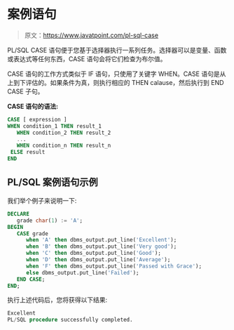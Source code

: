 # 案例语句

> 原文：<https://www.javatpoint.com/pl-sql-case>

PL/SQL CASE 语句便于您基于选择器执行一系列任务。选择器可以是变量、函数或表达式等任何东西，CASE 语句会将它们检查为布尔值。

CASE 语句的工作方式类似于 IF 语句，只使用了关键字 WHEN。CASE 语句是从上到下评估的。如果条件为真，则执行相应的 THEN calause，然后执行到 END CASE 子句。

**CASE 语句的语法:**

```sql
CASE [ expression ]
WHEN condition_1 THEN result_1
   WHEN condition_2 THEN result_2
   ...
   WHEN condition_n THEN result_n
 ELSE result
END 

```

## PL/SQL 案例语句示例

我们举个例子来说明一下:

```sql
DECLARE
   grade char(1) := 'A';
BEGIN
   CASE grade
      when 'A' then dbms_output.put_line('Excellent');
      when 'B' then dbms_output.put_line('Very good');
      when 'C' then dbms_output.put_line('Good');
      when 'D' then dbms_output.put_line('Average');
      when 'F' then dbms_output.put_line('Passed with Grace');
      else dbms_output.put_line('Failed');
   END CASE;
END;

```

执行上述代码后，您将获得以下结果:

```sql
Excellent
PL/SQL procedure successfully completed. 

```